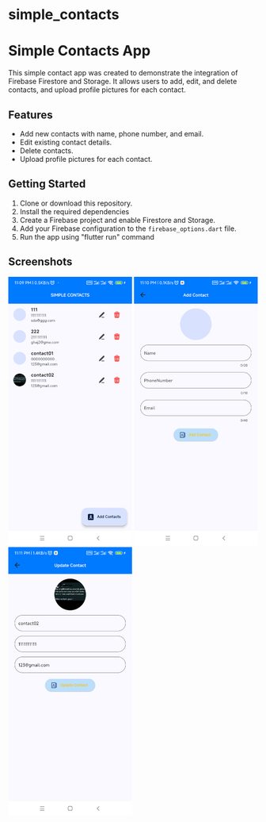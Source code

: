 # simple_contacts
# Simple Contacts App

This simple contact app was created to demonstrate the integration of Firebase Firestore and Storage. It allows users to add, edit, and delete contacts, and upload profile pictures for each contact.

## Features

- Add new contacts with name, phone number, and email.
- Edit existing contact details.
- Delete contacts.
- Upload profile pictures for each contact.

## Getting Started

1. Clone or download this repository.
2. Install the required dependencies 
3. Create a Firebase project and enable Firestore and Storage.
4. Add your Firebase configuration to the `firebase_options.dart` file.
5. Run the app using "flutter run" command

## Screenshots

[//]: # (![Screenshot 1]&#40;img.png&#41;)

[//]: # (![Screenshot 2]&#40;img_1.png&#41;)

[//]: # (![Screenshot 3]&#40;img_2.png&#41;)


<img src="img.png" width=250/>
<img src="img_1.png" width=250/>
<img src="img_2.png" width=250/>
